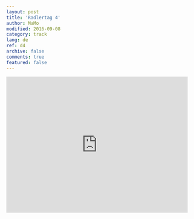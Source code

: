 ```yaml
---   
layout: post 
title: 'Radlertag 4'  
author: MaMo 
modified: 2016-09-08
category: track 
lang: de 
ref: d4
archive: false 
comments: true 
featured: false 
--- 
```


                                                                                                                                                                                                                                                                                                                                                                                                                                                                                                              

<iframe width='480' height='360' src='http://track-kit.net/maps_s3/?v=embed&track=229819  
.gpx' frameborder='0' allowfullscreen></iframe>